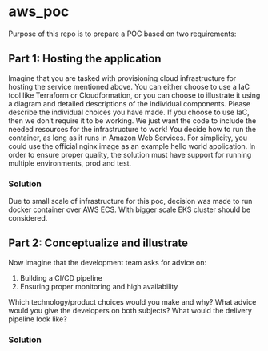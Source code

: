 # aws_poc

Purpose of this repo is to prepare a POC based on two requirements:

## Part 1: Hosting the application
Imagine that you are tasked with provisioning cloud infrastructure for hosting the service mentioned
above.
You can either choose to use a IaC tool like Terraform or Cloudformation, or you can choose to illustrate it
using a diagram and detailed descriptions of the individual components. Please describe the individual
choices you have made.
If you choose to use IaC, then we don’t require it to be working. We just want the code to include the
needed resources for the infrastructure to work!
You decide how to run the container, as long as it runs in Amazon Web Services.
For simplicity, you could use the official nginx image as an example hello world application.
In order to ensure proper quality, the solution must have support for running multiple environments, prod
and test.

### Solution
Due to small scale of infrastructure for this poc, decision was made to run docker container over AWS ECS. With bigger scale EKS cluster should be considered.

## Part 2: Conceptualize and illustrate
Now imagine that the development team asks for advice on:
1. Building a CI/CD pipeline
2. Ensuring proper monitoring and high availability

Which technology/product choices would you make and why? What advice would you give the developers
on both subjects? What would the delivery pipeline look like?

### Solution
